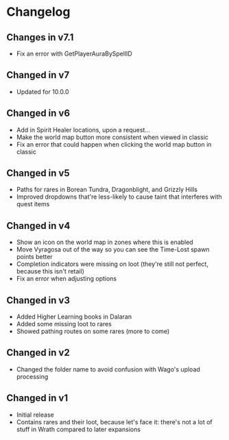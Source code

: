 # Changelog

## Changes in v7.1

* Fix an error with GetPlayerAuraBySpellID

## Changed in v7

* Updated for 10.0.0

## Changed in v6

* Add in Spirit Healer locations, upon a request...
* Make the world map button more consistent when viewed in classic
* Fix an error that could happen when clicking the world map button in classic

## Changed in v5

* Paths for rares in Borean Tundra, Dragonblight, and Grizzly Hills
* Improved dropdowns that're less-likely to cause taint that interferes with quest items

## Changed in v4

* Show an icon on the world map in zones where this is enabled
* Move Vyragosa out of the way so you can see the Time-Lost spawn points better
* Completion indicators were missing on loot (they're still not perfect, because this isn't retail)
* Fix an error when adjusting options

## Changed in v3

* Added Higher Learning books in Dalaran
* Added some missing loot to rares
* Showed pathing routes on some rares (more to come)

## Changed in v2

* Changed the folder name to avoid confusion with Wago's upload processing

## Changed in v1

* Initial release
* Contains rares and their loot, because let's face it: there's not a lot of stuff in Wrath compared to later expansions

